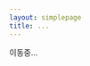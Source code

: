 ```yaml
---
layout: simplepage
title: ...
---
```

<script>
  function defa(){
    location.href="/will/";
  }
</script>
<body onload="defa()">
<p>
이동중...
</p>
</body>